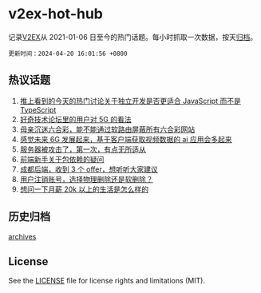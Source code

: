 # v2ex-hot-hub

 记录[V2EX](https://www.v2ex.com/)从 2021-01-06 日至今的热门话题。每小时抓取一次数据，按天[归档](archives)。

`更新时间：2024-04-20 16:01:56 +0800`

## 热议话题

1. [推上看到的今天的热门讨论关于独立开发是否更适合 JavaScript 而不是 TypeScript](https://www.v2ex.com/t/1034071)
1. [好奇技术论坛里的用户对 5G 的看法](https://www.v2ex.com/t/1034111)
1. [母亲沉迷六合彩，能不能通过软路由屏蔽所有六合彩网站](https://www.v2ex.com/t/1033984)
1. [感觉未来 6G 发展起来，基于客户端获取视频数据的 ai 应用会多起来](https://www.v2ex.com/t/1034025)
1. [服务器被攻击了，第一次，有点无所适从](https://www.v2ex.com/t/1034091)
1. [前端新手关于包依赖的疑问](https://www.v2ex.com/t/1033992)
1. [成都后端，收到 3 个 offer，想听听大家建议](https://www.v2ex.com/t/1034121)
1. [用户注销账号，选择物理删除还是软删除？](https://www.v2ex.com/t/1034095)
1. [想问一下月薪 20k 以上的生活是怎么样的](https://www.v2ex.com/t/1034170)

## 历史归档

[archives](archives)

## License

See the [LICENSE](LICENSE) file for license rights and limitations (MIT).
